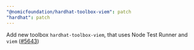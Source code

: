 ```yaml
---
"@nomicfoundation/hardhat-toolbox-viem": patch
"hardhat": patch
---
```


Add new toolbox `hardhat-toolbox-viem`, that uses Node Test Runner and `viem` ([#5643](https://github.com/NomicFoundation/hardhat/issues/5643))
